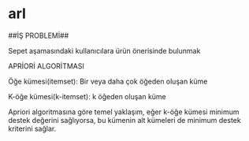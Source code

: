 # arl
##İŞ PROBLEMİ##

Sepet aşamasındaki kullanıcılara ürün önerisinde bulunmak

APRİORİ ALGORİTMASI


Öğe kümesi(itemset): Bir veya daha çok öğeden oluşan küme

K-öğe kümesi(k-itemset): k öğeden oluşan küme

Apriori algoritmasına göre temel yaklaşım, eğer k-öğe kümesi minimum destek değerini sağlıyorsa, bu kümenin alt kümeleri de minimum destek kriterini sağlar.
